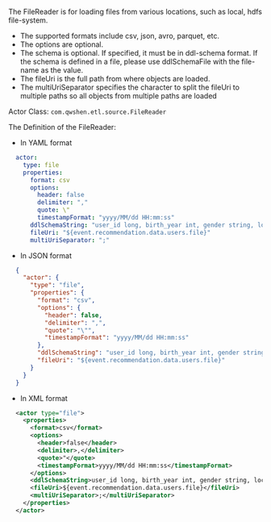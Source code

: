 The FileReader is for loading files from various locations, such as local, hdfs file-system. 

- The supported formats include csv, json, avro, parquet, etc.
- The options are optional.
- The schema is optional. If specified, it must be in ddl-schema format. If the schema is defined in a file, please use ddlSchemaFile with the file-name as the value.
- The fileUri is the full path from where objects are loaded.
- The multiUriSeparator specifies the character to split the fileUri to multiple paths so all objects from multiple paths are loaded

Actor Class: `com.qwshen.etl.source.FileReader`

The Definition of the FileReader:

- In YAML format
```yaml
  actor:
    type: file
    properties:
      format: csv
      options:
        header: false
        delimiter: ","
        quote: \"
        timestampFormat: "yyyy/MM/dd HH:mm:ss"
      ddlSchemaString: "user_id long, birth_year int, gender string, location string"
      fileUri: "${event.recommendation.data.users.file}"
      multiUriSeparator: ";"
```

- In JSON format
```json
  {
    "actor": {
      "type": "file",
      "properties": {
        "format": "csv",
        "options": {
          "header": false,
          "delimiter": ",",
          "quote": "\"",
          "timestampFormat": "yyyy/MM/dd HH:mm:ss"
        },
        "ddlSchemaString": "user_id long, birth_year int, gender string, location string",
        "fileUri": "${event.recommendation.data.users.file}"
      }
    }
  }
```
- In XML format
```xml
  <actor type="file">
    <properties>
      <format>csv</format>
      <options>
        <header>false</header>
        <delimiter>,</delimiter>
        <quote>"</quote>
        <timestampFormat>yyyy/MM/dd HH:mm:ss</timestampFormat>
      </options>
      <ddlSchemaString>user_id long, birth_year int, gender string, location string</ddlSchemaString>
      <fileUri>${event.recommendation.data.users.file}</fileUri>
      <multiUriSeparator>;</multiUriSeparator>
    </properties>
  </actor>
```
